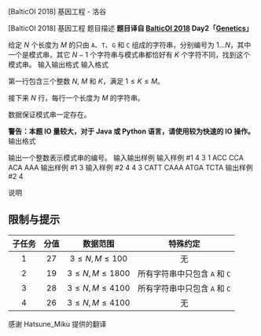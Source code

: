 



[BalticOI 2018] 基因工程 - 洛谷














[BalticOI 2018] 基因工程
题目描述
**题目译自 [BalticOI 2018](https://boi2018.progolymp.se/tasks/) Day2「[Genetics](https://boi18-day2-open.kattis.com/problems/boi18.genetics)」**

给定 $N$ 个长度为 $M$ 的只由 ``A``、``T``、``G`` 和 ``C`` 组成的字符串，分别编号为 $1\ldots N$，其中一个是模式串，其它 $N-1$ 个字符串与模式串都恰好有 $K$ 个字符不同，找到这个模式串。
输入输出格式
输入格式

第一行包含三个整数 $N$, $M$ 和 $K$，满足 $1\leqslant K\leqslant M$。

接下来 $N$ 行，每行一个长度为 $M$ 的字符串。

数据保证模式串一定存在。

**警告：本题 IO 量较大，对于 Java 或 Python 语言，请使用较为快速的 IO 操作。**
输出格式

输出一个整数表示模式串的编号。
输入输出样例
输入样例 #1
4 3 1
ACC
CCA
ACA
AAA
输出样例 #1
3
输入样例 #2
4 4 3
CATT
CAAA
ATGA
TCTA
输出样例 #2
4

说明
## 限制与提示

|子任务|分值|数据范围|特殊约定|
|:----:|:--:|:------:|:------:|
|$1$   |$27$|$3\leqslant N,\,M\leqslant 100$|无|
|$2$   |$19$|$3\leqslant N,\,M\leqslant 1800$|所有字符串中只包含 ``A`` 和 ``C``|
|$3$   |$28$|$3\leqslant N,\,M\leqslant 4100$|所有字符串中只包含 ``A`` 和 ``C``|
|$4$   |$26$|$3\leqslant N,\,M\leqslant 4100$|无|


感谢 Hatsune_Miku 提供的翻译






